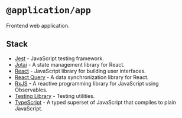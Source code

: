 # `@application/app`

Frontend web application.

## Stack

- [Jest](https://facebook.github.io/jest/) - JavaScript testing framework.
- [Jotai](https://jotai.org/) - A state management library for React.
- [React](https://facebook.github.io/react/) - JavaScript library for building user interfaces.
- [React Query](https://tanstack.com/query/) - A data synchronization library for React.
- [RxJS](https://rxjs.dev/) - A reactive programming library for JavaScript using Observables.
- [Testing Library](https://testing-library.com/) - Testing utilities.
- [TypeScript](https://www.typescriptlang.org/) - A typed superset of JavaScript that compiles to plain JavaScript.
